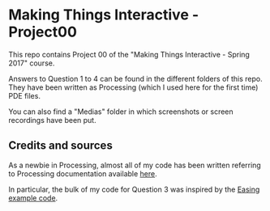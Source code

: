 # Making Things Interactive - Project00
This repo contains Project 00 of the "Making Things Interactive - Spring 2017" course.

Answers to Question 1 to 4 can be found in the different folders of this repo. They have been written as Processing (which I used here for the first time) PDE files.

You can also find a "Medias" folder in which screenshots or screen recordings have been put.

## Credits and sources

As a newbie in Processing, almost all of my code has been written referring to Processing documentation available [here](https://processing.org/reference/).

In particular, the bulk of my code for Question 3 was inspired by the [Easing example code](https://processing.org/examples/easing.html).
